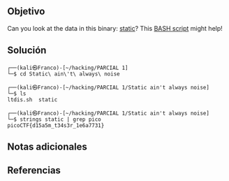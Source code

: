 ## Objetivo


Can you look at the data in this binary: [static](https://mercury.picoctf.net/static/bc72945175d643626d6ea9a689672dbd/static)? This [BASH script](https://mercury.picoctf.net/static/bc72945175d643626d6ea9a689672dbd/ltdis.sh) might help!
## Solución
```                    
┌──(kali㉿Franco)-[~/hacking/PARCIAL 1]
└─$ cd Static\ ain\'t\ always\ noise 
                                                                                                
┌──(kali㉿Franco)-[~/hacking/PARCIAL 1/Static ain't always noise]
└─$ ls
ltdis.sh  static
                                                                                                
┌──(kali㉿Franco)-[~/hacking/PARCIAL 1/Static ain't always noise]
└─$ strings static | grep pico               
picoCTF{d15a5m_t34s3r_1e6a7731}
```
## Notas adicionales

## Referencias